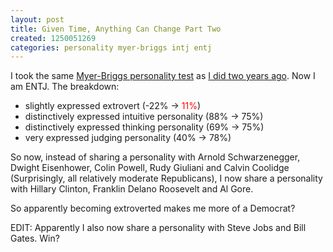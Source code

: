 ```yaml
---
layout: post
title: Given Time, Anything Can Change Part Two
created: 1250051269
categories: personality myer-briggs intj entj
---
```

I took the same [Myer-Briggs personality test](http://www.humanmetrics.com/cgi-win/JTypes1.htm) as [I did two years ago](http://dailycow.org/node/74). Now I am ENTJ. The breakdown:

* slightly expressed extrovert (-22% &rarr; <span style="color:red">11%</span>)
* distinctively expressed intuitive personality (88% &rarr; 75%)
* distinctively expressed thinking personality (69% &rarr; 75%)
* very expressed judging personality (40% &rarr; 78%)

So now, instead of sharing a personality with Arnold Schwarzenegger, Dwight Eisenhower, Colin Powell, Rudy Giuliani and Calvin Coolidge (Surprisingly, all relatively moderate Republicans), I now share a personality with Hillary Clinton, Franklin Delano Roosevelt and Al Gore.

So apparently becoming extroverted makes me more of a Democrat?

EDIT: Apparently I also now share a personality with Steve Jobs and Bill Gates. Win?
